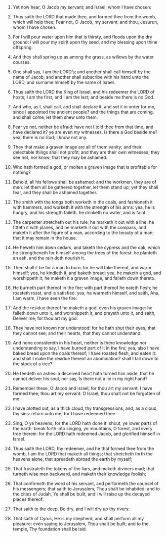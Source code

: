 1. Yet now hear, O Jacob my servant; and Israel, whom I have chosen:

2. Thus saith the LORD that made thee, and formed thee from the
womb, which will help thee; Fear not, O Jacob, my servant; and thou,
Jesurun, whom I have chosen.

3. For I will pour water upon him that is thirsty, and floods upon
the dry ground: I will pour my spirit upon thy seed, and my blessing
upon thine offspring:

4. And they shall spring up as among the
grass, as willows by the water courses.

5. One shall say, I am the LORD’s; and another shall call himself by
the name of Jacob; and another shall subscribe with his hand unto the
LORD, and surname himself by the name of Israel.

6. Thus saith the LORD the King of Israel, and his redeemer the LORD
of hosts; I am the first, and I am the last; and beside me there is no
God.

7. And who, as I, shall call, and shall declare it, and set it in
order for me, since I appointed the ancient people? and the things
that are coming, and shall come, let them shew unto them.

8. Fear ye not, neither be afraid: have not I told thee from that
time, and have declared it? ye are even my witnesses. Is there a God
beside me? yea, there is no God; I know not any.

9. They that make a graven image are all of them vanity; and their
delectable things shall not profit; and they are their own witnesses;
they see not, nor know; that they may be ashamed.

10. Who hath formed a god, or molten a graven image that is
profitable for nothing?

11. Behold, all his fellows shall be
ashamed: and the workmen, they are of men: let them all be gathered
together, let them stand up; yet they shall fear, and they shall be
ashamed together.

12. The smith with the tongs both worketh in the coals, and
fashioneth it with hammers, and worketh it with the strength of his
arms: yea, he is hungry, and his strength faileth: he drinketh no
water, and is faint.

13. The carpenter stretcheth out his rule; he marketh it out with a
line; he fitteth it with planes, and he marketh it out with the
compass, and maketh it after the figure of a man, according to the
beauty of a man; that it may remain in the house.

14. He heweth him down cedars, and taketh the cypress and the oak,
which he strengtheneth for himself among the trees of the forest: he
planteth an ash, and the rain doth nourish it.

15. Then shall it be for a man to burn: for he will take thereof,
and warm himself; yea, he kindleth it, and baketh bread; yea, he
maketh a god, and worshippeth it; he maketh it a graven image, and
falleth down thereto.

16. He burneth part thereof in the fire; with part thereof he eateth
flesh; he roasteth roast, and is satisfied: yea, he warmeth himself,
and saith, Aha, I am warm, I have seen the fire:

17. And the residue
thereof he maketh a god, even his graven image: he falleth down unto
it, and worshippeth it, and prayeth unto it, and saith, Deliver me;
for thou art my god.

18. They have not known nor understood: for he hath shut their eyes,
that they cannot see; and their hearts, that they cannot understand.

19. And none considereth in his heart, neither is there knowledge
nor understanding to say, I have burned part of it in the fire; yea,
also I have baked bread upon the coals thereof; I have roasted flesh,
and eaten it: and shall I make the residue thereof an abomination?
shall I fall down to the stock of a tree?

20. He feedeth on ashes:
a deceived heart hath turned him aside, that he cannot deliver his
soul, nor say, Is there not a lie in my right hand?

21. Remember
these, O Jacob and Israel; for thou art my servant: I have formed
thee; thou art my servant: O Israel, thou shalt not be forgotten of
me.

22. I have blotted out, as a thick cloud, thy transgressions, and,
as a cloud, thy sins: return unto me; for I have redeemed thee.

23. Sing, O ye heavens; for the LORD hath done it: shout, ye lower
parts of the earth: break forth into singing, ye mountains, O forest,
and every tree therein: for the LORD hath redeemed Jacob, and
glorified himself in Israel.

24. Thus saith the LORD, thy redeemer, and he that formed thee from
the womb, I am the LORD that maketh all things; that stretcheth forth
the heavens alone; that spreadeth abroad the earth by myself;

25. That frustrateth the tokens of the liars, and maketh diviners mad;
that turneth wise men backward, and maketh their knowledge foolish;

26. That confirmeth the word of his servant, and performeth the
counsel of his messengers; that saith to Jerusalem, Thou shalt be
inhabited; and to the cities of Judah, Ye shall be built, and I will
raise up the decayed places thereof:

27. That saith to the deep, Be
dry, and I will dry up thy rivers:

28. That saith of Cyrus, He is my
shepherd, and shall perform all my pleasure: even saying to Jerusalem,
Thou shalt be built; and to the temple, Thy foundation shall be laid.